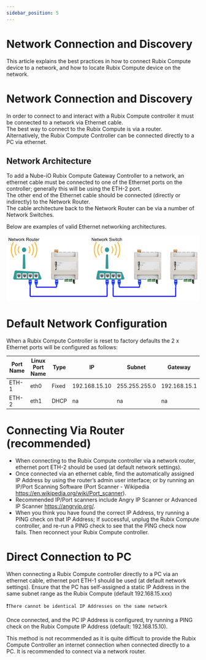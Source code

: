 ```yaml
---
sidebar_position: 5
---
```


# Network Connection and Discovery



This article explains the best practices in how to connect Rubix Compute device to a network, and how to locate Rubix Compute device on the network.

# Network Connection and Discovery
In order to connect to and interact with a Rubix Compute controller it must be connected to a network via Ethernet cable.  
The best way to connect to the Rubix Compute is via a router.  
Alternatively, the Rubix Compute Controller can be connected directly to a PC via ethernet.

## Network Architecture
To add a Nube-iO Rubix Compute Gateway Controller to a network, an ethernet cable must be connected to one of the Ethernet ports on the controller; generally this will be using the ETH-2 port.  
The other end of the Ethernet cable should be connected (directly or indirectly) to the Network Router.  
The cable architecture back to the Network Router can be via a number of Network Switches.  

Below are examples of valid Ethernet networking architectures.

![networks-router.png](img/networks-router.png)


# Default Network Configuration
When a Rubix Compute Controller is reset to factory defaults the 2 x Ethernet ports will be configured as follows:

| Port Name | Linux Port Name | Type  | IP            | Subnet        | Gateway      |
|-----------|-----------------|-------|---------------|---------------|--------------|
| ETH-1     | eth0            | Fixed | 192.168.15.10 | 255.255.255.0 | 192.168.15.1 |
| ETH-2     | eth1            | DHCP  | na            | na            | na           |


# Connecting Via Router (recommended)
* When connecting to the Rubix Compute controller via a network router, ethernet port  ETH-2 should be used (at default network settings).
* Once connected via an ethernet cable, find the automatically assigned IP Address by using the router’s admin user interface; or by running an IP/Port Scanning Software (Port Scanner - Wikipedia https://en.wikipedia.org/wiki/Port_scanner).
* Recommended IP/Port scanners include Angry IP Scanner or  Advanced IP Scanner https://angryip.org/.
* When you think you have found the correct IP Address, try running a PING check on that IP Address; If successful, unplug the Rubix Compute controller, and re-run a PING check to see that the PING check now fails.  Then reconnect your Rubix Compute controller.



# Direct Connection to PC
When connecting a Rubix Compute controller directly to a PC via an ethernet cable,  ethernet port ETH-1 should be used (at default network settings).  Ensure that the PC has self-assigned a static IP Address in the same subnet range as the Rubix Compute (default 192.168.15.xxx)

:exclamation:`There cannot be identical IP Addresses on the same network`

Once connected, and the PC IP Address is configured, try running a PING check on the Rubix Compute IP Address (default: 192.168.15.10).

This method is not recommended as it is quite difficult to provide the Rubix Compute Controller an internet connection when connected directly to a PC.  It is recommended to connect via a network router.